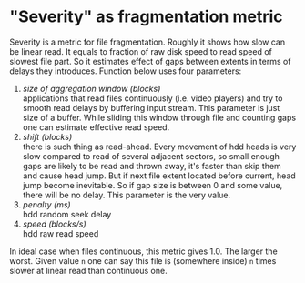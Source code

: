 

"Severity" as fragmentation metric
==================================


Severity is a metric for file fragmentation. Roughly it shows how slow
can be linear read. It equals to fraction of raw disk speed to read
speed of slowest file part. So it estimates effect of gaps between extents
in terms of delays they introduces. Function below uses four parameters:

1. _size of aggregation window (blocks)_ <br/>
   applications that read files continuously (i.e. video players) and
   try to smooth read delays by buffering input stream. This parameter
   is just size of a buffer. While sliding this window through file and
   counting gaps one can estimate effective read speed.
2. _shift (blocks)_ <br/>
   there is such thing as read-ahead. Every movement of hdd heads is very
   slow compared to read of several adjacent sectors, so small enough
   gaps are likely to be read and thrown away, it's faster than skip
   them and cause head jump. But if next file extent located before
   current, head jump become inevitable. So if gap size is between 0 and
   some value, there will be no delay. This parameter is the very value.
3. _penalty (ms)_ <br/>
   hdd random seek delay
4. _speed (blocks/s)_ <br/>
   hdd raw read speed

In ideal case when files continuous, this metric gives 1.0.
The larger the worst. Given value `n` one can say this file is (somewhere
inside) `n` times slower at linear read than continuous one.


